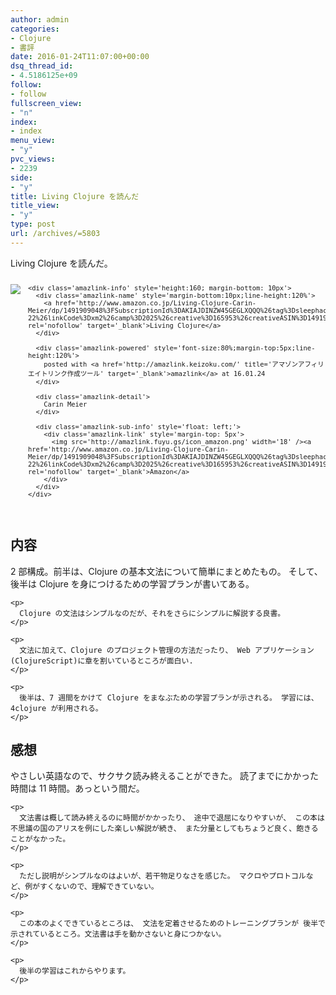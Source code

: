 ```yaml
---
author: admin
categories:
- Clojure
- 書評
date: 2016-01-24T11:07:00+00:00
dsq_thread_id:
- 4.5186125e+09
follow:
- follow
fullscreen_view:
- "n"
index:
- index
menu_view:
- "y"
pvc_views:
- 2239
side:
- "y"
title: Living Clojure を読んだ
title_view:
- "y"
type: post
url: /archives/=5803
---
```


Living Clojure を読んだ。 

<div class='amazlink-box' style='text-align:left;padding-bottom:20px;font-size:small;/zoom: 1;overflow: hidden;'>
  <div class='amazlink-list' style='clear: both;'>
    <div class='amazlink-image' style='float:left;margin:0px 12px 1px 0px;'>
      <a href='http://www.amazon.co.jp/Living-Clojure-Carin-Meier/dp/1491909048%3FSubscriptionId%3DAKIAJDINZW45GEGLXQQQ%26tag%3Dsleephacker-22%26linkCode%3Dxm2%26camp%3D2025%26creative%3D165953%26creativeASIN%3D1491909048' target='_blank' rel='nofollow'><img src='http://ecx.images-amazon.com/images/I/5122uV93jfL._SL160_.jpg' style='border: none;' /></a>
    </div>
    
    <div class='amazlink-info' style='height:160; margin-bottom: 10px'>
      <div class='amazlink-name' style='margin-bottom:10px;line-height:120%'>
        <a href='http://www.amazon.co.jp/Living-Clojure-Carin-Meier/dp/1491909048%3FSubscriptionId%3DAKIAJDINZW45GEGLXQQQ%26tag%3Dsleephacker-22%26linkCode%3Dxm2%26camp%3D2025%26creative%3D165953%26creativeASIN%3D1491909048' rel='nofollow' target='_blank'>Living Clojure</a>
      </div>
      
      <div class='amazlink-powered' style='font-size:80%;margin-top:5px;line-height:120%'>
        posted with <a href='http://amazlink.keizoku.com/' title='アマゾンアフィリエイトリンク作成ツール' target='_blank'>amazlink</a> at 16.01.24
      </div>
      
      <div class='amazlink-detail'>
        Carin Meier
      </div>
      
      <div class='amazlink-sub-info' style='float: left;'>
        <div class='amazlink-link' style='margin-top: 5px'>
          <img src='http://amazlink.fuyu.gs/icon_amazon.png' width='18' /><a href='http://www.amazon.co.jp/Living-Clojure-Carin-Meier/dp/1491909048%3FSubscriptionId%3DAKIAJDINZW45GEGLXQQQ%26tag%3Dsleephacker-22%26linkCode%3Dxm2%26camp%3D2025%26creative%3D165953%26creativeASIN%3D1491909048' rel='nofollow' target='_blank'>Amazon</a>
        </div>
      </div>
    </div>
  </div>
</div>

<div id="outline-container-orgheadline1" class="outline-2">
  <h2 id="orgheadline1">
    内容
  </h2>
  
  <div class="outline-text-2" id="text-orgheadline1">
    <p>
      2 部構成。前半は、Clojure の基本文法について簡単にまとめたもの。 そして、後半は Clojure を身につけるための学習プランが書いてある。
    </p>
    
    <p>
      Clojure の文法はシンプルなのだが、それをさらにシンプルに解説する良書。
    </p>
    
    <p>
      文法に加えて、Clojure のプロジェクト管理の方法だったり、 Web アプリケーション(ClojureScript)に章を割いているところが面白い.
    </p>
    
    <p>
      後半は、7 週間をかけて Clojure をまなぶための学習プランが示される。 学習には、4clojure が利用される。
    </p>
  </div>
</div>

<div id="outline-container-orgheadline2" class="outline-2">
  <h2 id="orgheadline2">
    感想
  </h2>
  
  <div class="outline-text-2" id="text-orgheadline2">
    <p>
      やさしい英語なので、サクサク読み終えることができた。 読了までにかかった時間は 11 時間。あっという間だ。
    </p>
    
    <p>
      文法書は概して読み終えるのに時間がかかったり、 途中で退屈になりやすいが、 この本は不思議の国のアリスを例にした楽しい解説が続き、 また分量としてもちょうど良く、飽きることがなかった。
    </p>
    
    <p>
      ただし説明がシンプルなのはよいが、若干物足りなさを感じた。 マクロやプロトコルなど、例がすくないので、理解できていない。
    </p>
    
    <p>
      この本のよくできているところは、 文法を定着させるためのトレーニングプランが 後半で示されているところ。文法書は手を動かさないと身につかない。
    </p>
    
    <p>
      後半の学習はこれからやります。
    </p>
  </div>
</div>